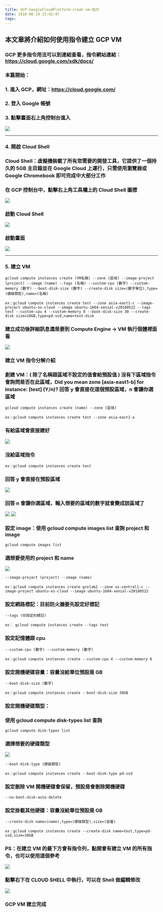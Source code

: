 ```yaml
---
title: GCP-GoogleCloudPlatform-creat-vm-指令
date: 2018-06-19 15:42:47
tags:
---
```


## 本文章將介紹如何使用指令建立 GCP VM

### GCP 更多指令用法可以到連結查看，指令網站連結：https://cloud.google.com/sdk/docs/

### 本篇開始：

### 1. 進入 GCP，網址：https://cloud.google.com/

### 2. 登入 Google 帳號

### 3. 點擊畫面右上角控制台進入

![ ](images/1.png)

***

### 4. 開啟 Cloud Shell

### Cloud Shell：虛擬機裝載了所有您需要的開發工具，它提供了一個持久的 5GB 主目錄並在 Google Cloud 上運行，只需使用瀏覽器或 Google Chromebook 即可完成中大部分工作

### 在 GCP 控制台中，點擊右上角工具欄上的 Cloud Shell 圖標

![ ](images/2.2.png)

### 啟動 Cloud Shell

![ ](images/3.1.png)

### 啟動畫面

![ ](images/4.1.png)

***

### 5. 建立 VM

```
gcloud compute instances create (VM名稱) --zone (區域) --image-project (project) --image (name) --tags (名稱) --custom-cpu (數字) --custom-memory (數字) --boot-disk-size (數字) --create-disk size=(數字單位),type=(硬碟類型),name=(名稱)
```

```
ex：gcloud compute instances create test --zone asia-east1-c --image-project ubuntu-os-cloud --image ubuntu-1604-xenial-v20180522 --tags test --custom-cpu 4 --custom-memory 8 --boot-disk-size 30 --create-disk size=10GB,type=pd-ssd,name=test-disk
```

### 建立成功後詳細訊息還是要到 Compute Engine → VM 執行個體裡面看

![ ](images/16.png)

### 建立 VM 指令分解介紹

### 創建 VM：( 除了名稱跟區域不設定的值會給預設值 ) 沒有下區域指令會詢問是否在此區域，Did you mean zone [asia-east1-b] for instance: [test] (Y/n)? 回答 y 會直接在這個預設區域，n 會讓你選區域

```
gcloud compute instances create (name) --zone (區域)
```

```
ex：gcloud compute instances create test --zone asia-east1-a
```

### 有給區域會直接建好

![ ](images/14.png)

### 沒給區域指令

```
ex：gcloud compute instances create test
```

### 回答 y 會直接在預設區域

![ ](images/11.png)

### 回答 n 會讓你選區域，輸入想要的區域的數字就會變成該區域了

![ ](images/12.png)
![ ](images/13.1.png)

### 設定 image：使用 gcloud compute images list 查詢 project 和 image

```
gcloud compute images list
```

### 選想要使用的 project 和 name

![ ](images/10.png)

```
--image-project (project) --image (name)
```

```
ex：gcloud compute instances create gcelab2 --zone us-central1-c --image-project ubuntu-os-cloud --image ubuntu-1604-xenial-v20180522
```

### 設定網路標記：目前防火牆要先設定好標記

```
--tags (你設定的標記)
```

```
ex： gcloud compute instances create --tags test
```

### 設定記憶體跟 cpu

```
--custom-cpu (數字) --custom-memory (數字)
```

```
ex：gcloud compute instances create --custom-cpu 4 --custom-memory 8
```

### 設定開機硬碟容量：容量沒給單位預設是 GB

```
--boot-disk-size (數字)
```

```
ex：gcloud compute instances create --boot-disk-size 30GB
```

### 設定開機硬碟類型：

### 使用 gcloud compute disk-types list 查詢

```
gcloud compute disk-types list
```

### 選擇想要的硬碟類型

![ ](images/15.png)

```
--boot-disk-type (硬碟類型)
```

```
ex：gcloud compute instances create --boot-disk-type pd-ssd
```

### 設定刪除 VM 開機硬碟會保留，預設是會刪除開機硬碟

```
--no-boot-disk-auto-delete
```

### 設定掛載其他硬碟：容量沒給單位預設是 GB

```
--create-disk name=(name),type=(硬碟類型),size=(容量)
```

```
ex：gcloud compute instances create --create-disk name=test,type=pd-ssd,size=10GB
```

### PS：在建立 VM 的最下方會有指令列，點開會有建立 VM 的所有指令，也可以使用這個參考

![ ](images/5.png)

### 點擊右下在 CLOUD SHELL 中執行，可以在 Shell 做編輯修改

![ ](images/6.png)

### GCP VM 建立完成